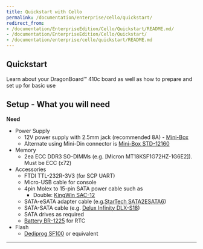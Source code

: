 ```yaml
---
title: Quickstart with Cello
permalink: /documentation/enterprise/cello/quickstart/
redirect_from:
- /documentation/EnterpriseEdition/Cello/Quickstart/README.md/
- /documentation/EnterpriseEdition/Cello/Quickstart/
- /documentation/enterprise/cello/quickstart/README.md
---
```

## Quickstart

Learn about your DragonBoard™ 410c board as well as how to prepare and set up for basic use

## Setup - What you will need

**Need**

- Power Supply
   - 12V power supply with 2.5mm jack (recommended 8A) - [Mini-Box](http://www.mini-box.com/80w-AC-DC-Power-Adapter-12v-6-6A)
   - Alternate using Mini-Din connector is [Mini-Box STD-12160](http://www.mini-box.com/12v-16A-AC-DC-Power-Adapter)
- Memory
   - 2ea ECC DDR3 SO-DIMMs (e.g. [Micron MT18KSF1G72HZ-1G6E2]). Must be ECC (x72)
- Accessories
   - FTDI TTL-232R-3V3 (for SCP UART)
   - Micro-USB cable for console
   - 4pin Molex to 15-pin SATA power cable such as
      - Double: [KingWin SAC-12](http://www.microcenter.com/product/409249/8_Molex_4-Pin_Male_to_Dual_15-Pin_SATA_Power_Cable)
   - SATA-eSATA adapter cable (e.g.[StarTech SATA2ESATA6](https://www.startech.com/Cables/Drive/eSATA/6foot-Shielded-eSATA-to-SATA-Cable~SATA2ESATA6))
   - SATA-SATA cable (e.g. [Delux Infinity DLX-S18](http://www.microcenter.com/product/388739/18_SATA_III_Cable))
   - SATA drives as required
   - [Battery BR-1225](http://www.digikey.com/product-detail/en/panasonic-bsg/BR-1225/P183-ND/31915) for RTC
- Flash
   - [Dediprog SF100](http://www.dediprog.com/pd/spi-flash-solution/SF100) or equivalent

***
